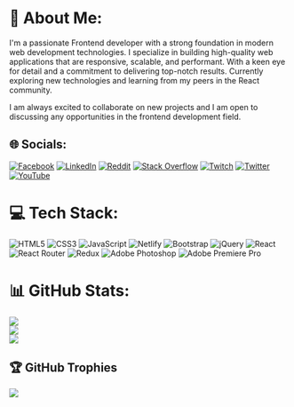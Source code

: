 # 💫 About Me:
I'm a passionate Frontend developer with a strong foundation in modern web development technologies. I specialize in building high-quality web applications that are responsive, scalable, and performant. With a keen eye for detail and a commitment to delivering top-notch results. 
Currently exploring new technologies and learning from my peers in the React community.

I am always excited to collaborate on new projects and I am open to discussing any opportunities in the frontend development field.


## 🌐 Socials:
[![Facebook](https://img.shields.io/badge/Facebook-%231877F2.svg?logo=Facebook&logoColor=white)](https://facebook.com/anton.kim.10420/) [![LinkedIn](https://img.shields.io/badge/LinkedIn-%230077B5.svg?logo=linkedin&logoColor=white)](https://linkedin.com/in/antons-kims-781889177/) [![Reddit](https://img.shields.io/badge/Reddit-%23FF4500.svg?logo=Reddit&logoColor=white)](https://reddit.com/user/GKiant) [![Stack Overflow](https://img.shields.io/badge/-Stackoverflow-FE7A16?logo=stack-overflow&logoColor=white)](https://stackoverflow.com/users/18504307) [![Twitch](https://img.shields.io/badge/Twitch-%239146FF.svg?logo=Twitch&logoColor=white)](https://twitch.tv/gkiant) [![Twitter](https://img.shields.io/badge/Twitter-%231DA1F2.svg?logo=Twitter&logoColor=white)](https://twitter.com/g_kiant) [![YouTube](https://img.shields.io/badge/YouTube-%23FF0000.svg?logo=YouTube&logoColor=white)](https://youtube.com/@UCkuL1IgdrUoTn892dRbPe_A) 

# 💻 Tech Stack:
![HTML5](https://img.shields.io/badge/html5-%23E34F26.svg?style=flat&logo=html5&logoColor=white)
![CSS3](https://img.shields.io/badge/css3-%231572B6.svg?style=flat&logo=css3&logoColor=white)
![JavaScript](https://img.shields.io/badge/javascript-%23323330.svg?style=flat&logo=javascript&logoColor=%23F7DF1E)  ![Netlify](https://img.shields.io/badge/netlify-%23000000.svg?style=flat&logo=netlify&logoColor=#00C7B7) ![Bootstrap](https://img.shields.io/badge/bootstrap-%23563D7C.svg?style=flat&logo=bootstrap&logoColor=white) ![jQuery](https://img.shields.io/badge/jquery-%230769AD.svg?style=flat&logo=jquery&logoColor=white) ![React](https://img.shields.io/badge/react-%2320232a.svg?style=flat&logo=react&logoColor=%2361DAFB) ![React Router](https://img.shields.io/badge/React_Router-CA4245?style=flat&logo=react-router&logoColor=white) ![Redux](https://img.shields.io/badge/redux-%23593d88.svg?style=flat&logo=redux&logoColor=white) ![Adobe Photoshop](https://img.shields.io/badge/adobephotoshop-%2331A8FF.svg?style=flat&logo=adobephotoshop&logoColor=white) ![Adobe Premiere Pro](https://img.shields.io/badge/Adobe%20Premiere%20Pro-9999FF.svg?style=flat&logo=Adobe%20Premiere%20Pro&logoColor=white)
# 📊 GitHub Stats:
![](https://github-readme-stats.vercel.app/api?username=GKiant&theme=tokyonight&hide_border=false&include_all_commits=false&count_private=false)<br/>
![](https://github-readme-streak-stats.herokuapp.com/?user=GKiant&theme=tokyonight&hide_border=false)<br/>
![](https://github-readme-stats.vercel.app/api/top-langs/?username=GKiant&theme=tokyonight&hide_border=false&include_all_commits=false&count_private=false&layout=compact)

## 🏆 GitHub Trophies
![](https://github-profile-trophy.vercel.app/?username=GKiant&theme=tokyonight&no-frame=false&no-bg=true&margin-w=4)


<!-- Proudly created with GPRM ( https://gprm.itsvg.in ) -->

